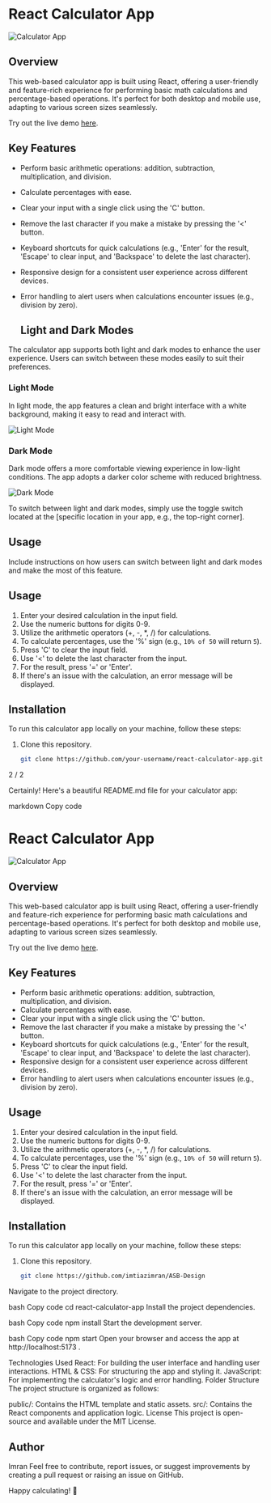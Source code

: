 # React Calculator App

![Calculator App](calculator-app.png)

## Overview

This web-based calculator app is built using React, offering a user-friendly and feature-rich experience for performing basic math calculations and percentage-based operations. It's perfect for both desktop and mobile use, adapting to various screen sizes seamlessly.

Try out the live demo [here](https://calculator-asb-design.vercel.app).

## Key Features

- Perform basic arithmetic operations: addition, subtraction, multiplication, and division.
- Calculate percentages with ease.
- Clear your input with a single click using the 'C' button.
- Remove the last character if you make a mistake by pressing the '<' button.
- Keyboard shortcuts for quick calculations (e.g., 'Enter' for the result, 'Escape' to clear input, and 'Backspace' to delete the last character).
- Responsive design for a consistent user experience across different devices.
- Error handling to alert users when calculations encounter issues (e.g., division by zero).

  ## Light and Dark Modes

The calculator app supports both light and dark modes to enhance the user experience. Users can switch between these modes easily to suit their preferences.

### Light Mode

In light mode, the app features a clean and bright interface with a white background, making it easy to read and interact with.

![Light Mode](https://i.ibb.co/x7CNtxh/Light-Mood-Calculator.png)

### Dark Mode

Dark mode offers a more comfortable viewing experience in low-light conditions. The app adopts a darker color scheme with reduced brightness.

![Dark Mode](https://i.ibb.co/5x7tBdb/Dark-Mood-Calculator.png)

To switch between light and dark modes, simply use the toggle switch located at the [specific location in your app, e.g., the top-right corner].

## Usage

Include instructions on how users can switch between light and dark modes and make the most of this feature.


## Usage

1. Enter your desired calculation in the input field.
2. Use the numeric buttons for digits 0-9.
3. Utilize the arithmetic operators (+, -, *, /) for calculations.
4. To calculate percentages, use the '%' sign (e.g., `10% of 50` will return `5`).
5. Press 'C' to clear the input field.
6. Use '<' to delete the last character from the input.
7. For the result, press '=' or 'Enter'.
8. If there's an issue with the calculation, an error message will be displayed.

## Installation

To run this calculator app locally on your machine, follow these steps:

1. Clone this repository.
   ```bash
   git clone https://github.com/your-username/react-calculator-app.git

2 / 2

Certainly! Here's a beautiful README.md file for your calculator app:

markdown
Copy code
# React Calculator App

![Calculator App](calculator-app.png)

## Overview

This web-based calculator app is built using React, offering a user-friendly and feature-rich experience for performing basic math calculations and percentage-based operations. It's perfect for both desktop and mobile use, adapting to various screen sizes seamlessly.

Try out the live demo [here](https://your-calculator-app-link.com).

## Key Features

- Perform basic arithmetic operations: addition, subtraction, multiplication, and division.
- Calculate percentages with ease.
- Clear your input with a single click using the 'C' button.
- Remove the last character if you make a mistake by pressing the '<' button.
- Keyboard shortcuts for quick calculations (e.g., 'Enter' for the result, 'Escape' to clear input, and 'Backspace' to delete the last character).
- Responsive design for a consistent user experience across different devices.
- Error handling to alert users when calculations encounter issues (e.g., division by zero).

## Usage

1. Enter your desired calculation in the input field.
2. Use the numeric buttons for digits 0-9.
3. Utilize the arithmetic operators (+, -, *, /) for calculations.
4. To calculate percentages, use the '%' sign (e.g., `10% of 50` will return `5`).
5. Press 'C' to clear the input field.
6. Use '<' to delete the last character from the input.
7. For the result, press '=' or 'Enter'.
8. If there's an issue with the calculation, an error message will be displayed.

## Installation

To run this calculator app locally on your machine, follow these steps:

1. Clone this repository.
   ```bash
   git clone https://github.com/imtiazimran/ASB-Design
Navigate to the project directory.

bash
Copy code
cd react-calculator-app
Install the project dependencies.

bash
Copy code
npm install
Start the development server.

bash
Copy code
npm start
Open your browser and access the app at http://localhost:5173 .

Technologies Used
React: For building the user interface and handling user interactions.
HTML & CSS: For structuring the app and styling it.
JavaScript: For implementing the calculator's logic and error handling.
Folder Structure
The project structure is organized as follows:

public/: Contains the HTML template and static assets.
src/: Contains the React components and application logic.
License
This project is open-source and available under the MIT License.

## Author
Imran
Feel free to contribute, report issues, or suggest improvements by creating a pull request or raising an issue on GitHub.

Happy calculating! 🧮
